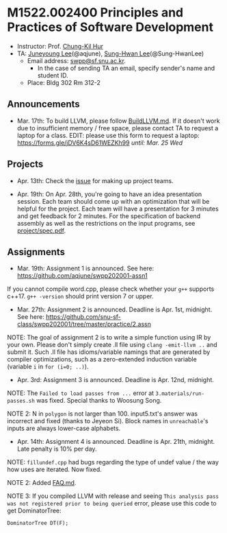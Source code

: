 # M1522.002400 Principles and Practices of Software Development

- Instructor: Prof. [Chung-Kil Hur](http://sf.snu.ac.kr/gil.hur)
- TA: [Juneyoung Lee](http://sf.snu.ac.kr/juneyoung.lee/)(@aqjune), [Sung-Hwan Lee](http://sf.snu.ac.kr/sunghwan.lee/)(@Sung-HwanLee)
    + Email address: swpp@sf.snu.ac.kr. 
        * In the case of sending TA an email, specify sender's name and student ID.  
    + Place: Bldg 302 Rm 312-2 

## Announcements 

- Mar. 17th: To build LLVM, please follow [BuildLLVM.md](BuildLLVM.md). If it doesn't work due to insufficient memory / free space, please contact TA to request a laptop for a class. EDIT: please use this form to request a laptop: https://forms.gle/jDV6K4sD61WEZKh99 *until: Mar. 25 Wed*

## Projects

- Apr. 13th: Check the [issue](https://github.com/snu-sf-class/swpp202001/issues/3) for making up project teams.

- Apr. 19th: On Apr. 28th, you're going to have an idea presentation session.
Each team should come up with an optimization that will be helpful for the project.
Each team will have a presentation for 3 minutes and get feedback for 2 minutes.
For the specification of backend assembly as well as the restrictions on the
input programs, see [project/spec.pdf](project/spec.pdf).

## Assignments

- Mar. 19th: Assignment 1 is announced. See here: https://github.com/aqjune/swpp202001-assn1

If you cannot compile word.cpp, please check whether your `g++` supports c++17. `g++ -version` should print version 7 or upper.

- Mar. 27th: Assignment 2 is announced. Deadline is Apr. 1st, midnight.
See here: https://github.com/snu-sf-class/swpp202001/tree/master/practice/2.assn

NOTE: The goal of assignment 2 is to write a simple function using IR by your own.
Please don't simply create .ll file using `clang -emit-llvm ..` and submit it.
Such .ll file has idioms/variable namings that are generated by compiler optimizations, such as a zero-extended induction variable (variable `i` in `for (i=0; ..)`).

- Apr. 3rd: Assignment 3 is announced. Deadline is Apr. 12nd, midnight.

NOTE: The `Failed to load passes from ...` error at `3.materials/run-passes.sh` was fixed.
Special thanks to Woosung Song.

NOTE 2: N in `polygon` is not larger than 100. input5.txt's answer was incorrect and fixed (thanks to Jeyeon Si). Block names in `unreachable`'s inputs are always lower-case alphabets.

- Apr. 14th: Assignment 4 is announced. Deadline is Apr. 21th, midnight. Late penalty is 10% per day.

NOTE: `fillundef.cpp` had bugs regarding the type of undef value / the way how
uses are iterated. Now fixed.

NOTE 2: Added [FAQ.md](practice/4.assn/FAQ.md).

NOTE 3: If you compiled LLVM with release and seeing `This analysis pass was not registered prior to being queried` error, please use this code to get DominatorTree:

```
DominatorTree DT(F);
```
